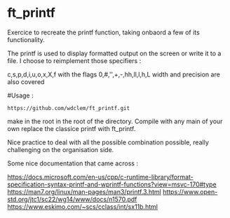 # ft_printf

Exercice to recreate the printf function, taking onbaord a few of its functionality.

The printf is used to display formatted output on the screen or write it to a file.
I choose to reimplement those specifiers :

c,s,p,d,i,u,o,x,X,f with the flags 0,#,'',+,-,hh,ll,l,h,L width and precision are also covered

#Usage :

```
https://github.com/wdclem/ft_printf.git
```

make in the root in the root of the directory.
Compile with any main of your own replace the classice printf with ft_printf.

 
Nice practice to deal with all the possible combination possible, really challenging on the organisation side.

Some nice documentation that came across :

https://docs.microsoft.com/en-us/cpp/c-runtime-library/format-specification-syntax-printf-and-wprintf-functions?view=msvc-170#type
https://man7.org/linux/man-pages/man3/printf.3.html
https://www.open-std.org/jtc1/sc22/wg14/www/docs/n1570.pdf
https://www.eskimo.com/~scs/cclass/int/sx11b.html
